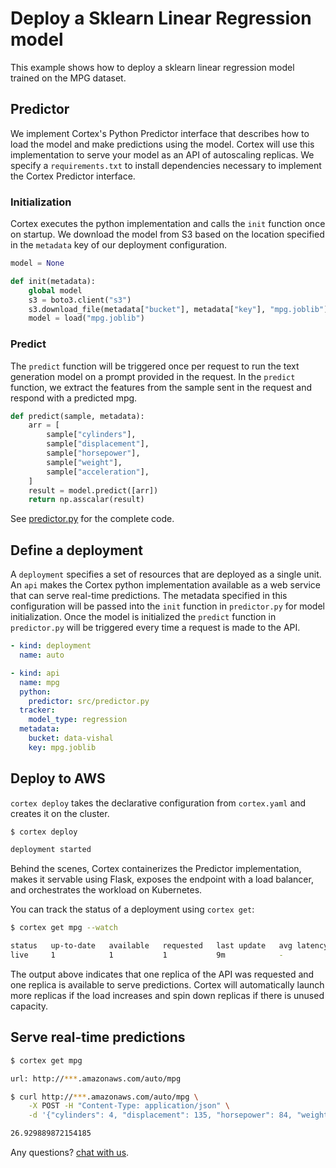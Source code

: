# Deploy a Sklearn Linear Regression model

This example shows how to deploy a sklearn linear regression model trained on the MPG dataset.

## Predictor

We implement Cortex's Python Predictor interface that describes how to load the model and make predictions using the model. Cortex will use this implementation to serve your model as an API of autoscaling replicas. We specify a `requirements.txt` to install dependencies necessary to implement the Cortex Predictor interface.

### Initialization

Cortex executes the python implementation and calls the `init` function once on startup. We download the model from S3 based on the location specified in the `metadata` key of our deployment configuration.
```python
model = None

def init(metadata):
    global model
    s3 = boto3.client("s3")
    s3.download_file(metadata["bucket"], metadata["key"], "mpg.joblib")
    model = load("mpg.joblib")
```

### Predict
The `predict` function will be triggered once per request to run the text generation model on a prompt provided in the request. In the `predict` function, we extract the features from the sample sent in the request and respond with a predicted mpg.

```python
def predict(sample, metadata):
    arr = [
        sample["cylinders"],
        sample["displacement"],
        sample["horsepower"],
        sample["weight"],
        sample["acceleration"],
    ]
    result = model.predict([arr])
    return np.asscalar(result)
```

See [predictor.py](./src/predictor.py) for the complete code.

## Define a deployment

A `deployment` specifies a set of resources that are deployed as a single unit. An `api` makes the Cortex python implementation available as a web service that can serve real-time predictions. The metadata specified in this configuration will be passed into the `init` function in `predictor.py` for model initialization. Once the model is initialized the `predict` function in `predictor.py` will be triggered every time a request is made to the API.

```yaml
- kind: deployment
  name: auto

- kind: api
  name: mpg
  python:
    predictor: src/predictor.py
  tracker:
    model_type: regression
  metadata:
    bucket: data-vishal
    key: mpg.joblib
```

## Deploy to AWS

`cortex deploy` takes the declarative configuration from `cortex.yaml` and creates it on the cluster.

```bash
$ cortex deploy

deployment started
```

Behind the scenes, Cortex containerizes the Predictor implementation, makes it servable using Flask, exposes the endpoint with a load balancer, and orchestrates the workload on Kubernetes.

You can track the status of a deployment using `cortex get`:

```bash
$ cortex get mpg --watch

status   up-to-date   available   requested   last update   avg latency
live     1            1           1           9m            -
```

The output above indicates that one replica of the API was requested and one replica is available to serve predictions. Cortex will automatically launch more replicas if the load increases and spin down replicas if there is unused capacity.

## Serve real-time predictions

```bash
$ cortex get mpg

url: http://***.amazonaws.com/auto/mpg

$ curl http://***.amazonaws.com/auto/mpg \
    -X POST -H "Content-Type: application/json" \
    -d '{"cylinders": 4, "displacement": 135, "horsepower": 84, "weight": 2490, "acceleration": 15.7}'

26.929889872154185
```

Any questions? [chat with us](https://gitter.im/cortexlabs/cortex).
